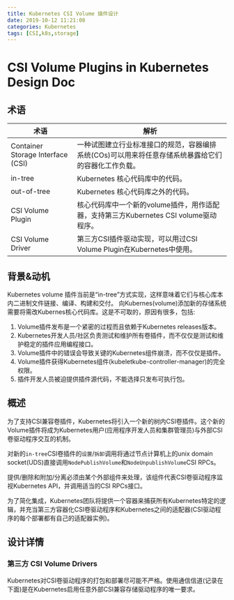 ```yaml
---
title: Kubernetes CSI Volume 插件设计
date: 2019-10-12 11:21:08
categories: Kubernetes
tags: [CSI,k8s,storage]
---
```


# CSI Volume Plugins in Kubernetes Design Doc

## 术语

术语 | 解析
---|---
Container Storage Interface (CSI) | 一种试图建立行业标准接口的规范，容器编排系统(COs)可以用来将任意存储系统暴露给它们的容器化工作负载。
in-tree | Kubernetes 核心代码库中的代码。
out-of-tree | Kubernetes 核心代码库之外的代码。
CSI Volume Plugin | 核心代码库中一个新的volume插件，用作适配器，支持第三方Kubernetes CSI volume驱动程序。
CSI Volume Driver | 第三方CSI插件驱动实现，可以用过CSI Volume Plugin在Kubernetes中使用。

<!-- more -->
## 背景&动机

Kubernetes volume 插件当前是“in-tree”方式实现，这样意味着它们与核心库本内二进制文件链接、编译、构建和交付。 向Kubernes(volume)添加新的存储系统需要将需改Kubernes核心代码库。这是不可取的，原因有很多，包括:

1. Volume插件发布是一个紧密的过程而且依赖于Kubernetes releases版本。
2. Kubernetes开发人员/社区负责测试和维护所有卷插件，而不仅仅是测试和维护稳定的插件应用编程接口。
3. Volume插件中的错误会导致关键的Kubernetes组件崩溃，而不仅仅是插件。 
4. Volume插件获得Kubernetes组件(kubeletkube-controller-manager)的完全权限。
5. 插件开发人员被迫提供插件源代码，不能选择只发布可执行包。

## 概述

为了支持CSI兼容卷插件，Kubernetes将引入一个新的树内CSI卷插件。这个新的Volume插件将成为Kubernetes用户(应用程序开发人员和集群管理员)与外部CSI卷驱动程序交互的机制。

对新的`in-tree`CSI卷插件的`设置`/`拆卸`调用将通过节点计算机上的unix domain socket(UDS)直接调用`NodePublishVolume`和`NodeUnpublishVolume`CSI RPCs。

提供/删除和附加/分离必须由某个外部组件来处理，该组件代表CSI卷驱动程序监视Kubernetes API，并调用适当的CSI RPCs接口。

为了简化集成，Kubernetes团队将提供一个容器来捕获所有Kubernetes特定的逻辑，并充当第三方容器化CSI卷驱动程序和Kubernetes之间的适配器(CSI驱动程序的每个部署都有自己的适配器实例)。

## 设计详情

### 第三方 CSI Volume Drivers

Kubernetes对CSI卷驱动程序的打包和部署尽可能不严格。使用通信信道(记录在下面)是在Kubernetes启用任意外部CSI兼容存储驱动程序的唯一要求。
